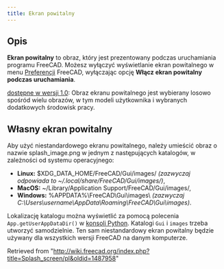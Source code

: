 ```yaml
---
title: Ekran powitalny
---
```

## Opis

**Ekran powitalny** to obraz, który jest prezentowany podczas uruchamiania programu FreeCAD. Możesz wyłączyć wyświetlanie ekran powitalnego w menu [Preferencji](/Preferences_Editor#General_2/pl "Preferences Editor") FreeCAD, wyłączając opcję **Włącz ekran powitalny podczas uruchamiania**.

[dostępne w wersji 1.0](/Release_notes_1.0/pl "Release notes 1.0/pl"): Obraz ekranu powitalnego jest wybierany losowo spośród wielu obrazów, w tym modeli użytkownika i wybranych dodatkowych środowisk pracy.

## Własny ekran powitalny

Aby użyć niestandardowego ekranu powitalnego, należy umieścić obraz o nazwie splash\_image.png w jednym z następujących katalogów, w zależności od systemu operacyjnego:

* **Linux:** $XDG\_DATA\_HOME/FreeCAD/Gui/images/ *(zazwyczaj odpowiada to ~/.local/share/FreeCAD/Gui/images/)*,
* **MacOS:** ~/Library/Application Support/FreeCAD/Gui/images/,
* **Windows:** %APPDATA%\FreeCAD\Gui\images\ *(zazwyczaj C:\Users\username\AppData\Roaming\FreeCAD\Gui\images\)*.

Lokalizację katalogu można wyświetlić za pomocą polecenia `App.getUserAppDataDir()` w [konsoli Python](/Python_console/pl "Python console/pl"). Katalogi `Gui` i `images` trzeba utworzyć samodzielnie. Ten sam niestandardowy ekran powitalny będzie używany dla wszystkich wersji FreeCAD na danym komputerze.

Retrieved from "<http://wiki.freecad.org/index.php?title=Splash_screen/pl&oldid=1487958>"